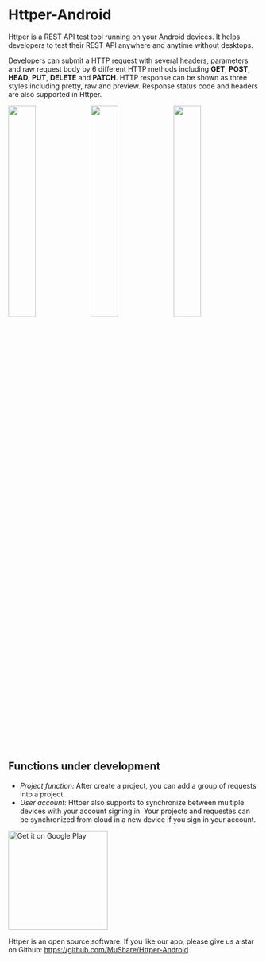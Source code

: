 # Httper-Android

Httper is a REST API test tool running on your Android devices. It helps developers to test their REST API anywhere and anytime without desktops.

Developers can submit a HTTP request with several headers, parameters and raw request body by 6 different HTTP methods including **GET**, **POST**, **HEAD**, **PUT**, **DELETE** and **PATCH**. HTTP response can be shown as three styles including pretty, raw and preview. Response status code and headers are also supported in Httper.

<img src="https://github.com/MuShare/Httper-Android/raw/master/pictures/intro/Artboard%201.png" width="33%"/><img src="https://github.com/MuShare/Httper-Android/raw/master/pictures/intro/Artboard%202.png" width="33%"/><img src="https://github.com/MuShare/Httper-Android/raw/master/pictures/intro/Artboard%203.png" width="33%"/>

## Functions under development
* *Project function:* After create a project, you can add a group of requests into a project. 
* *User account:* Httper also supports to synchronize between multiple devices with your account signing in. Your projects and requestes can be synchronized from cloud in a new device if you sign in your account.

<a href='https://play.google.com/store/apps/details?id=org.mushare.httper&pcampaignid=MKT-Other-global-all-co-prtnr-py-PartBadge-Mar2515-1'><img alt='Get it on Google Play' src='https://play.google.com/intl/en_us/badges/images/generic/en_badge_web_generic.png' width="200dp"/></a>

Httper is an open source software. If you like our app, please give us a star on Github: https://github.com/MuShare/Httper-Android
